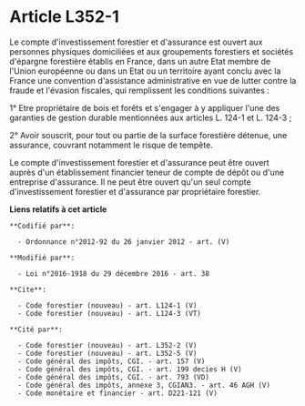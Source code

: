 # Article L352-1

Le compte d'investissement forestier et d'assurance est ouvert aux personnes physiques domiciliées et aux groupements
forestiers et sociétés d'épargne forestière établis en France, dans un autre Etat membre de l'Union européenne ou dans un
Etat ou un territoire ayant conclu avec la France une convention d'assistance administrative en vue de lutter contre la
fraude et l'évasion fiscales, qui remplissent les conditions suivantes : 

1° Etre propriétaire de bois et forêts et s'engager à y appliquer l'une des garanties de gestion durable mentionnées aux
articles L. 124-1 et L. 124-3 ; 

2° Avoir souscrit, pour tout ou partie de la surface forestière détenue, une assurance, couvrant notamment le risque de
tempête. 

Le compte d'investissement forestier et d'assurance peut être ouvert auprès d'un établissement financier teneur de compte de
dépôt ou d'une entreprise d'assurance. Il ne peut être ouvert qu'un seul compte d'investissement forestier et d'assurance par
propriétaire forestier.

**Liens relatifs à cet article**

	**Codifié par**:

	  - Ordonnance n°2012-92 du 26 janvier 2012 - art. (V)

	**Modifié par**:

	  - Loi n°2016-1918 du 29 décembre 2016 - art. 38

	**Cite**:

	  - Code forestier (nouveau) - art. L124-1 (V)
	  - Code forestier (nouveau) - art. L124-3 (VT)

	**Cité par**:

	  - Code forestier (nouveau) - art. L352-2 (V)
	  - Code forestier (nouveau) - art. L352-5 (V)
	  - Code général des impôts, CGI. - art. 157 (V)
	  - Code général des impôts, CGI. - art. 199 decies H (V)
	  - Code général des impôts, CGI. - art. 793 (VD)
	  - Code général des impôts, annexe 3, CGIAN3. - art. 46 AGH (V)
	  - Code monétaire et financier - art. D221-121 (V)

